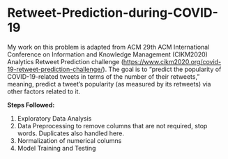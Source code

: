 # Retweet-Prediction-during-COVID-19

My work on this problem is adapted from ACM 29th ACM International Conference on Information and Knowledge Management (CIKM2020) Analytics Retweet Prediction challenge (https://www.cikm2020.org/covid-19-retweet-prediction-challenge/). The goal is to “predict the popularity of COVID-19-related tweets in terms of the number of their retweets,” meaning, predict a tweet’s popularity (as measured by its retweets) via other factors related to it. 

**Steps Followed:**
1. Exploratory Data Analysis
2. Data Preprocessing to remove columns that are not required, stop words. Duplicates also handled here. 
3. Normalization of numerical columns
4. Model Training and Testing
